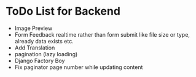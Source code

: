 # ToDo List for Backend

* Image Preview
* Form Feedback realtime rather than form submit like file size or type, already data exists etc.
* Add Translation
* pagination (lazy loading)
* Django Factory Boy
* Fix paginator page number while updating content
